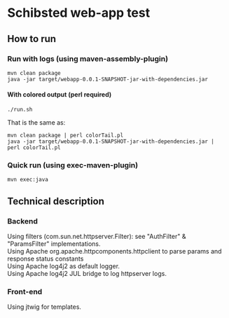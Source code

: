 
# Schibsted web-app test

## How to run

### Run with logs (using maven-assembly-plugin)
	mvn clean package
	java -jar target/webapp-0.0.1-SNAPSHOT-jar-with-dependencies.jar

#### With colored output (perl required)
	./run.sh
That is the same as:<br/>

	mvn clean package | perl colorTail.pl
	java -jar target/webapp-0.0.1-SNAPSHOT-jar-with-dependencies.jar | perl colorTail.pl

### Quick run (using exec-maven-plugin)
	mvn exec:java

## Technical description

### Backend
Using filters (com.sun.net.httpserver.Filter): see "AuthFilter" & "ParamsFilter" implementations.<br/>
Using Apache org.apache.httpcomponents.httpclient to parse params and response status constants<br/>
Using Apache log4j2 as default logger.<br/>
Using Apache log4j2 JUL bridge to log httpserver logs.<br/>

### Front-end
Using jtwig for templates.<br/>

